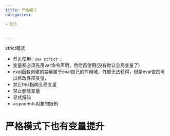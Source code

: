```yaml
---
title: 严格模式
categories: 

- ES5


---
```


strict模式
- 开头使用 `'use strict';`
- 变量都必须先用var命令声明，然后再使用(没有默认全局变量了)
- eval函数创建的变量属于eval自己的作用域，外部无法获得，但是eval依然可以修改外部变量，
- 禁止this指向全局变量
- 禁止删除变量
- 显式报错
- arguments对象的限制


# 严格模式下也有变量提升


